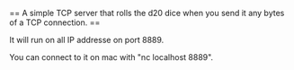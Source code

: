 == A simple TCP server that rolls the d20 dice when you send it any bytes of a TCP connection. ==

It will run on all IP addresse on port 8889.

You can connect to it on mac with "nc localhost 8889".
